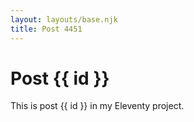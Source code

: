 ```yaml
---
layout: layouts/base.njk
title: Post 4451
---
```


# Post {{ id }}

This is post {{ id }} in my Eleventy project.

